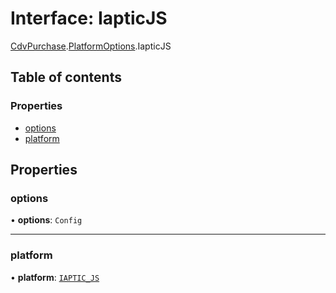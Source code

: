 # Interface: IapticJS

[CdvPurchase](../modules/CdvPurchase.md).[PlatformOptions](../modules/CdvPurchase.PlatformOptions.md).IapticJS

## Table of contents

### Properties

- [options](CdvPurchase.PlatformOptions.IapticJS.md#options)
- [platform](CdvPurchase.PlatformOptions.IapticJS.md#platform)

## Properties

### options

• **options**: `Config`

___

### platform

• **platform**: [`IAPTIC_JS`](../enums/CdvPurchase.Platform.md#iaptic_js)

